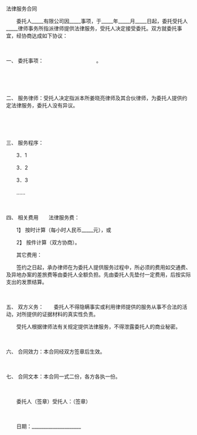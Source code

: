 



法律服务合同



 

　　委托人_____有限公司因_____事项，于_____年_____月_____日起，委托受托人_____律师事务所指派律师提供法律服务，受托人决定接受委托。双方就委托事宜，经协商达成如下协议：

　　

一、
 委托事项：　　　　　　　　　　 。

　　

　　

二、
服务律师：受托人决定指派本所姜晓亮律师及其合伙律师，为委托人提供约定法律服务，委托人没有异议。

　　

　　

三、
服务程序：

　　3．1

　　3．2

　　3．3

　　……

　　

四、
相关费用　　法律服务费：

　　1】 按时计算（每小时人民币_____元），或

　　2】 按件计算（双方协商）。

　　其它费用：

　　签约之日起，承办律师在为委托人提供服务过程中，所必须的费用如交通费、及异地办案的差旅费等由委托人全额负担。先由委托人先垫付一定费用，后按实际支出的发票结算。

　　

五、
双方义务：　　委托人不得隐瞒事实或利用律师提供的服务从事不合法的活动，对所提供的证据材料的真实性负责。

　　受托人根据律师法有关规定提供法律服务，不得泄露委托人的商业秘密。

　　

六、
合同效力：本合同经双方签章后生效。

　　

七、
合同文本：本合同一式二份，各方各执一份。　　

　　

　　委托人（签章）受托人：（签章）

　　


 　　日期：_____________________
 
　　

